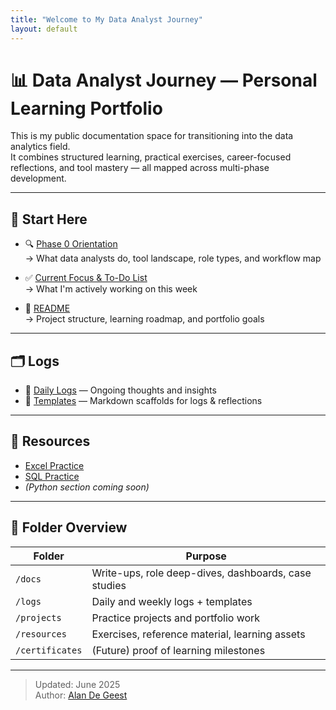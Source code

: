 ```yaml
---
title: "Welcome to My Data Analyst Journey"
layout: default
---
```


# 📊 Data Analyst Journey — Personal Learning Portfolio

This is my public documentation space for transitioning into the data analytics field.  
It combines structured learning, practical exercises, career-focused reflections, and tool mastery — all mapped across multi-phase development.

---

## 🧭 Start Here

- 🔍 [Phase 0 Orientation](docs/phase0_orientation.md)  
  → What data analysts do, tool landscape, role types, and workflow map

- ✅ [Current Focus & To-Do List](todo.md)  
  → What I'm actively working on this week

- 🧾 [README](README.md)  
  → Project structure, learning roadmap, and portfolio goals

---

## 🗂️ Logs

- 🧠 [Daily Logs](logs/) — Ongoing thoughts and insights  
- 🧰 [Templates](logs/templates/) — Markdown scaffolds for logs & reflections

---

## 🎒 Resources

- [Excel Practice](resources/excel_practice/excel_practice.md)  
- [SQL Practice](resources/sql_practice/sql_practice.md)  
- *(Python section coming soon)*

---

## 📁 Folder Overview

| Folder           | Purpose                                               |
|------------------|-------------------------------------------------------|
| `/docs`          | Write-ups, role deep-dives, dashboards, case studies |
| `/logs`          | Daily and weekly logs + templates                     |
| `/projects`      | Practice projects and portfolio work                  |
| `/resources`     | Exercises, reference material, learning assets        |
| `/certificates`  | (Future) proof of learning milestones                 |

---

> Updated: June 2025  
> Author: [Alan De Geest](https://www.linkedin.com/in/alan-de-geest-5bb3b620a/)  
